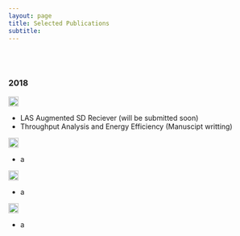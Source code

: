 ```yaml
---
layout: page
title: Selected Publications
subtitle: 
---
```

<br/>
<br/>

### 2018

<img src="../img/journal-article.png" height="20px">

- LAS Augmented SD Reciever (will be submitted soon)
- Throughput Analysis and Energy Efficiency (Manuscipt writting)


<img src="../img/conference-paper.png" height="20px">

- a


<img src="../img/workshop-paper.png" height="20px">

- a

<img src="../img/book-chapter.png" height="20px">

- a









































